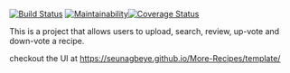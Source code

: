 [![Build Status](https://travis-ci.org/SEUNAGBEYE/More-Recipes.svg?branch=server-developing)](https://travis-ci.org/SEUNAGBEYE/More-Recipes)
[![Maintainability](https://api.codeclimate.com/v1/badges/229bfef666073b6a2385/maintainability)](https://codeclimate.com/github/SEUNAGBEYE/More-Recipes/maintainability)[![Coverage Status](https://coveralls.io/repos/github/SEUNAGBEYE/More-Recipes/badge.svg?branch=server-developing)](https://coveralls.io/github/SEUNAGBEYE/More-Recipes?branch=server-developing)

This is a project that allows users to upload, search, review, up-vote and down-vote a recipe.

checkout the UI at https://seunagbeye.github.io/More-Recipes/template/

